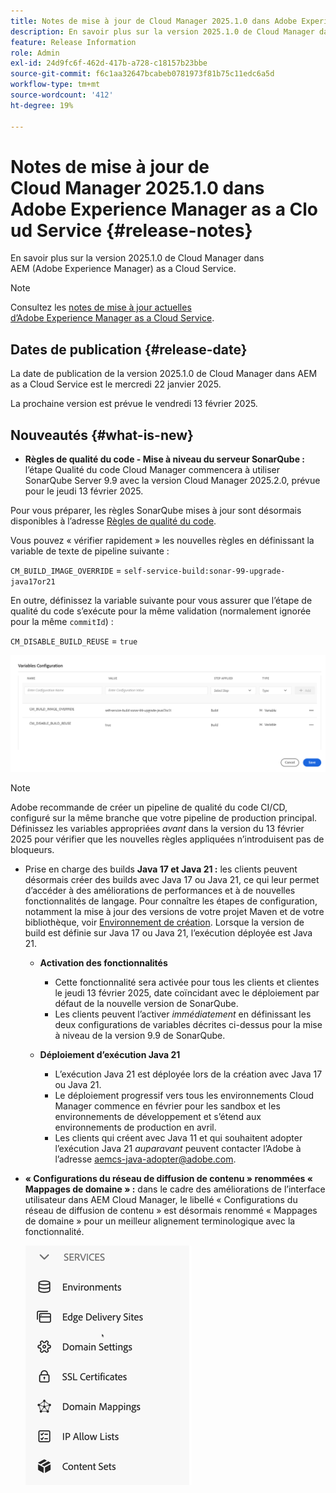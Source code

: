 ```yaml
---
title: Notes de mise à jour de Cloud Manager 2025.1.0 dans Adobe Experience Manager as a Cloud Service
description: En savoir plus sur la version 2025.1.0 de Cloud Manager dans AEM as a Cloud Service.
feature: Release Information
role: Admin
exl-id: 24d9fc6f-462d-417b-a728-c18157b23bbe
source-git-commit: f6c1aa32647bcabeb0781973f81b75c11edc6a5d
workflow-type: tm+mt
source-wordcount: '412'
ht-degree: 19%

---
```


# Notes de mise à jour de Cloud Manager 2025.1.0 dans Adobe Experience Manager as a Cloud Service {#release-notes}

<!-- https://wiki.corp.adobe.com/pages/viewpage.action?pageId=3389843928 -->

En savoir plus sur la version 2025.1.0 de Cloud Manager dans AEM (Adobe Experience Manager) as a Cloud Service.

>[!NOTE]
>
>Consultez les [notes de mise à jour actuelles d’Adobe Experience Manager as a Cloud Service](/help/release-notes/release-notes-cloud/release-notes-current.md).

## Dates de publication {#release-date}

La date de publication de la version 2025.1.0 de Cloud Manager dans AEM as a Cloud Service est le mercredi 22 janvier 2025.

La prochaine version est prévue le vendredi 13 février 2025.


## Nouveautés {#what-is-new}

* **Règles de qualité du code - Mise à niveau du serveur SonarQube :** l’étape Qualité du code Cloud Manager commencera à utiliser SonarQube Server 9.9 avec la version Cloud Manager 2025.2.0, prévue pour le jeudi 13 février 2025.

Pour vous préparer, les règles SonarQube mises à jour sont désormais disponibles à l’adresse [Règles de qualité du code](/help/implementing/cloud-manager/code-quality-testing.md#understanding-code-quality-rules).

Vous pouvez « vérifier rapidement » les nouvelles règles en définissant la variable de texte de pipeline suivante :

`CM_BUILD_IMAGE_OVERRIDE` = `self-service-build:sonar-99-upgrade-java17or21`

En outre, définissez la variable suivante pour vous assurer que l’étape de qualité du code s’exécute pour la même validation (normalement ignorée pour la même `commitId`) :

`CM_DISABLE_BUILD_REUSE` = `true`

![Page de configuration des variables](/help/implementing/cloud-manager/release-notes/assets/variables-config.png)

>[!NOTE]
>
>Adobe recommande de créer un pipeline de qualité du code CI/CD, configuré sur la même branche que votre pipeline de production principal. Définissez les variables appropriées *avant* dans la version du 13 février 2025 pour vérifier que les nouvelles règles appliquées n’introduisent pas de bloqueurs.

* Prise en charge des builds **Java 17 et Java 21 :** les clients peuvent désormais créer des builds avec Java 17 ou Java 21, ce qui leur permet d’accéder à des améliorations de performances et à de nouvelles fonctionnalités de langage. Pour connaître les étapes de configuration, notamment la mise à jour des versions de votre projet Maven et de votre bibliothèque, voir [Environnement de création](/help/implementing/cloud-manager/getting-access-to-aem-in-cloud/build-environment-details.md). Lorsque la version de build est définie sur Java 17 ou Java 21, l’exécution déployée est Java 21.

   * **Activation des fonctionnalités**
      * Cette fonctionnalité sera activée pour tous les clients et clientes le jeudi 13 février 2025, date coïncidant avec le déploiement par défaut de la nouvelle version de SonarQube.
      * Les clients peuvent l’activer *immédiatement* en définissant les deux configurations de variables décrites ci-dessus pour la mise à niveau de la version 9.9 de SonarQube.

   * **Déploiement d’exécution Java 21**
      * L’exécution Java 21 est déployée lors de la création avec Java 17 ou Java 21.
      * Le déploiement progressif vers tous les environnements Cloud Manager commence en février pour les sandbox et les environnements de développement et s’étend aux environnements de production en avril.
      * Les clients qui créent avec Java 11 et qui souhaitent adopter l’exécution Java 21 *auparavant* peuvent contacter l’Adobe à l’adresse [aemcs-java-adopter@adobe.com](mailto:aemcs-java-adopter@adobe.com).

* **« Configurations du réseau de diffusion de contenu » renommées « Mappages de domaine » :** dans le cadre des améliorations de l’interface utilisateur dans AEM Cloud Manager, le libellé « Configurations du réseau de diffusion de contenu » est désormais renommé « Mappages de domaine » pour un meilleur alignement terminologique avec la fonctionnalité. <!-- CMGR-64738 -->

  ![ « Configurations du réseau CDN » renommées « Mappages de domaine » dans l’interface utilisateur](/help/implementing/cloud-manager/release-notes/assets/domain-mappings.png)


<!-- ## Early adoption program {#early-adoption}

Be a part of Cloud Manager's early adoption program and have a chance to test upcoming features. -->

<!-- ## Bug fixes -->




<!-- ## Known issues {#known-issues} -->
